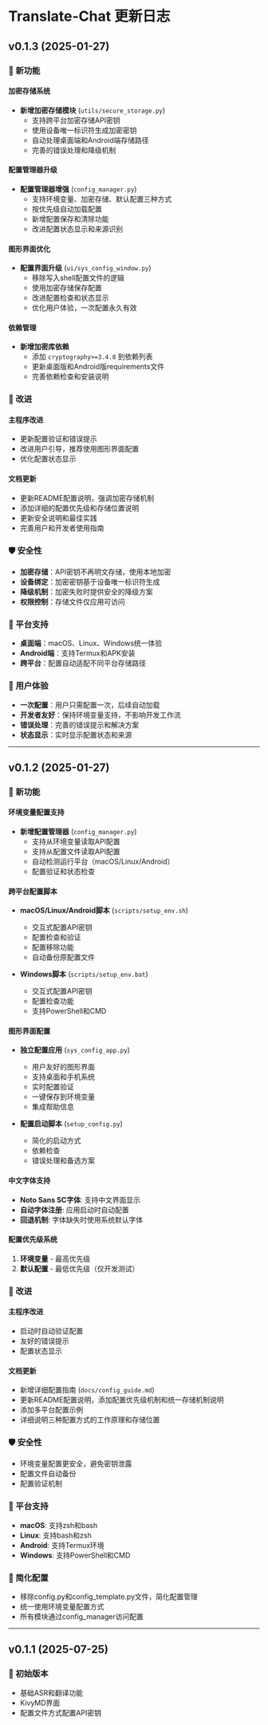 # Translate-Chat 更新日志

## v0.1.3 (2025-01-27)

### 🚀 新功能

#### 加密存储系统
- **新增加密存储模块** (`utils/secure_storage.py`)
  - 支持跨平台加密存储API密钥
  - 使用设备唯一标识符生成加密密钥
  - 自动处理桌面端和Android端存储路径
  - 完善的错误处理和降级机制

#### 配置管理器升级
- **配置管理器增强** (`config_manager.py`)
  - 支持环境变量、加密存储、默认配置三种方式
  - 按优先级自动加载配置
  - 新增配置保存和清除功能
  - 改进配置状态显示和来源识别

#### 图形界面优化
- **配置界面升级** (`ui/sys_config_window.py`)
  - 移除写入shell配置文件的逻辑
  - 使用加密存储保存配置
  - 改进配置检查和状态显示
  - 优化用户体验，一次配置永久有效

#### 依赖管理
- **新增加密库依赖**
  - 添加 `cryptography>=3.4.8` 到依赖列表
  - 更新桌面版和Android版requirements文件
  - 完善依赖检查和安装说明

### 🔧 改进

#### 主程序改进
- 更新配置验证和错误提示
- 改进用户引导，推荐使用图形界面配置
- 优化配置状态显示

#### 文档更新
- 更新README配置说明，强调加密存储机制
- 添加详细的配置优先级和存储位置说明
- 更新安全说明和最佳实践
- 完善用户和开发者使用指南

### 🛡️ 安全性

- **加密存储**：API密钥不再明文存储，使用本地加密
- **设备绑定**：加密密钥基于设备唯一标识符生成
- **降级机制**：加密失败时提供安全的降级方案
- **权限控制**：存储文件仅应用可访问

### 📱 平台支持

- **桌面端**：macOS、Linux、Windows统一体验
- **Android端**：支持Termux和APK安装
- **跨平台**：配置自动适配不同平台存储路径

### 🔄 用户体验

- **一次配置**：用户只需配置一次，后续自动加载
- **开发者友好**：保持环境变量支持，不影响开发工作流
- **错误处理**：完善的错误提示和解决方案
- **状态显示**：实时显示配置状态和来源

---

## v0.1.2 (2025-01-27)

### 🚀 新功能

#### 环境变量配置支持
- **新增配置管理器** (`config_manager.py`)
  - 支持从环境变量读取API配置
  - 支持从配置文件读取API配置
  - 自动检测运行平台（macOS/Linux/Android）
  - 配置验证和状态检查

#### 跨平台配置脚本
- **macOS/Linux/Android脚本** (`scripts/setup_env.sh`)
  - 交互式配置API密钥
  - 配置检查和验证
  - 配置移除功能
  - 自动备份原配置文件

- **Windows脚本** (`scripts/setup_env.bat`)
  - 交互式配置API密钥
  - 配置检查功能
  - 支持PowerShell和CMD

#### 图形界面配置
- **独立配置应用** (`sys_config_app.py`)
  - 用户友好的图形界面
  - 支持桌面和手机系统
  - 实时配置验证
  - 一键保存到环境变量
  - 集成帮助信息

- **配置启动脚本** (`setup_config.py`)
  - 简化的启动方式
  - 依赖检查
  - 错误处理和备选方案

#### 中文字体支持
- **Noto Sans SC字体**: 支持中文界面显示
- **自动字体注册**: 应用启动时自动配置
- **回退机制**: 字体缺失时使用系统默认字体

#### 配置优先级系统
1. **环境变量** - 最高优先级
2. **默认配置** - 最低优先级（仅开发测试）

### 🔧 改进

#### 主程序改进
- 启动时自动验证配置
- 友好的错误提示
- 配置状态显示

#### 文档更新
- 新增详细配置指南 (`docs/config_guide.md`)
- 更新README配置说明，添加配置优先级机制和统一存储机制说明
- 添加多平台配置示例
- 详细说明三种配置方式的工作原理和存储位置

### 🛡️ 安全性

- 环境变量配置更安全，避免密钥泄露
- 配置文件自动备份
- 配置验证机制

### 📱 平台支持

- **macOS**: 支持zsh和bash
- **Linux**: 支持bash和zsh
- **Android**: 支持Termux环境
- **Windows**: 支持PowerShell和CMD

### 🔄 简化配置

- 移除config.py和config_template.py文件，简化配置管理
- 统一使用环境变量配置方式
- 所有模块通过config_manager访问配置

---

## v0.1.1 (2025-07-25)

### 🎯 初始版本
- 基础ASR和翻译功能
- KivyMD界面
- 配置文件方式配置API密钥 